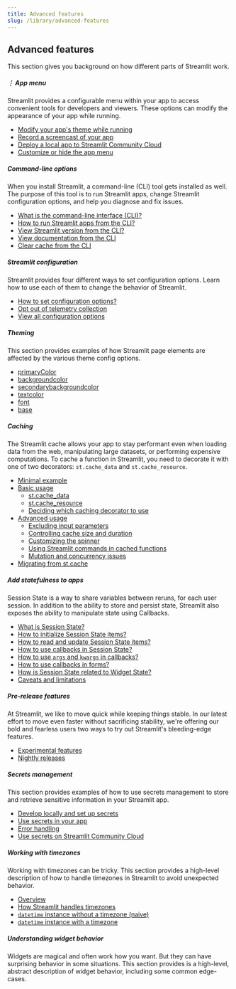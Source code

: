 ```yaml
---
title: Advanced features
slug: /library/advanced-features
---
```


## Advanced features

This section gives you background on how different parts of Streamlit work.

<TileContainer>

<RefCard href="/library/advanced-features/app-menu" size="half">

##### ⋮ App menu

Streamlit provides a configurable menu within your app to access convenient tools for developers and viewers. These options can modify the appearance of your app while running.

- [Modify your app's theme while running](/library/advanced-features/app-menu#settings)
- [Record a screencast of your app](/library/advanced-features/app-menu#record-a-screencast)
- [Deploy a local app to Streamlit Community Cloud](/library/advanced-features/app-menu#deploy-this-app)
- [Customize or hide the app menu](/library/advanced-features/app-menu#customize-the-menu)

</RefCard>

<RefCard href="/library/advanced-features/cli" size="half">

##### Command-line options

When you install Streamlit, a command-line (CLI) tool gets installed as well. The purpose of this tool is to run Streamlit apps, change Streamlit configuration options, and help you diagnose and fix issues.

- [What is the command-line interface (CLI)?](/library/advanced-features/cli#command-line-interface)
- [How to run Streamlit apps from the CLI?](/library/advanced-features/cli#run-streamlit-apps)
- [View Streamlit version from the CLI?](/library/advanced-features/cli#view-streamlit-version)
- [View documentation from the CLI](/library/advanced-features/cli#view-documentation)
- [Clear cache from the CLI](/library/advanced-features/cli#clear-cache)

</RefCard>

<RefCard href="/library/advanced-features/configuration" size="half">

##### Streamlit configuration

Streamlit provides four different ways to set configuration options. Learn how to use each of them to change the behavior of Streamlit.

- [How to set configuration options?](/library/advanced-features/configuration)
- [Opt out of telemetry collection](/library/advanced-features/configuration#telemetry)
- [View all configuration options](/library/advanced-features/configuration#view-all-configuration-options)

</RefCard>

<RefCard href="/library/advanced-features/theming" size="half">

##### Theming

This section provides examples of how Streamlit page elements are affected by the various theme config options.

- [primaryColor](/library/advanced-features/theming#primarycolor)
- [backgroundcolor](/library/advanced-features/theming#backgroundcolor)
- [secondarybackgroundcolor](/library/advanced-features/theming#secondarybackgroundcolor)
- [textcolor](/library/advanced-features/theming#textcolor)
- [font](/library/advanced-features/theming#font)
- [base](/library/advanced-features/theming#base)

</RefCard>

<RefCard href="/library/advanced-features/caching" size="half">

##### Caching

The Streamlit cache allows your app to stay performant even when loading data from the web, manipulating large datasets, or performing expensive computations. To cache a function in Streamlit, you need to decorate it with one of two decorators: `st.cache_data` and `st.cache_resource`.

- [Minimal example](/library/advanced-features/caching#minimal-example)
- [Basic usage](/library/advanced-features/caching#basic-usage)
  - [st.cache_data](/library/advanced-features/caching#stcache_data)
  - [st.cache_resource](/library/advanced-features/caching#stcache_resource)
  - [Deciding which caching decorator to use](/library/advanced-features/caching#deciding-which-caching-decorator-to-use)
- [Advanced usage](/library/advanced-features/caching#advanced-usage)
  - [Excluding input parameters](/library/advanced-features/caching#excluding-input-parameters)
  - [Controlling cache size and duration](/library/advanced-features/caching#controlling-cache-size-and-duration)
  - [Customizing the spinner](/library/advanced-features/caching#customizing-the-spinner)
  - [Using Streamlit commands in cached functions](/library/advanced-features/caching#using-streamlit-commands-in-cached-functions)
  - [Mutation and concurrency issues](/library/advanced-features/caching#mutation-and-concurrency-issues)
- [Migrating from st.cache](/library/advanced-features/caching#migrating-from-stcache)

</RefCard>

<RefCard href="/library/advanced-features/session-state" size="half">

##### Add statefulness to apps

Session State is a way to share variables between reruns, for each user session. In addition to the ability to store and persist state, Streamlit also exposes the ability to manipulate state using Callbacks.

- [What is Session State?](/library/advanced-features/session-state#what-is-state)
- [How to initialize Session State items?](/library/advanced-features/session-state#initialization)
- [How to read and update Session State items?](/library/advanced-features/session-state#reads-and-updates)
- [How to use callbacks in Session State?](/library/advanced-features/session-state#example-2-session-state-and-callbacks)
- [How to use `args` and `kwargs` in callbacks?](/library/advanced-features/session-state#example-3-use-args-and-kwargs-in-callbacks)
- [How to use callbacks in forms?](/library/advanced-features/session-state#example-4-forms-and-callbacks)
- [How is Session State related to Widget State?](/library/advanced-features/session-state#session-state-and-widget-state-association)
- [Caveats and limitations](/library/advanced-features/session-state#caveats-and-limitations)

</RefCard>

<RefCard href="/library/advanced-features/prerelease" size="half">

##### Pre-release features

At Streamlit, we like to move quick while keeping things stable. In our latest effort to move even faster without sacrificing stability, we're offering our bold and fearless users two ways to try out Streamlit's bleeding-edge features.

- [Experimental features](/library/advanced-features/prerelease#experimental-features)
- [Nightly releases](/library/advanced-features/prerelease#nightly-releases)

</RefCard>

<RefCard href="/library/advanced-features/secrets-management" size="half">

##### Secrets management

This section provides examples of how to use secrets management to store and retrieve sensitive information in your Streamlit app.

- [Develop locally and set up secrets](/library/advanced-features/secrets-management#develop-locally-and-set-up-secrets)
- [Use secrets in your app](/library/advanced-features/secrets-management#use-secrets-in-your-app)
- [Error handling](/library/advanced-features/secrets-management#error-handling)
- [Use secrets on Streamlit Community Cloud](/library/advanced-features/secrets-management#use-secrets-on-streamlit-community-cloud)

</RefCard>

<RefCard href="/library/advanced-features/timezone-handling" size="half">

##### Working with timezones

Working with timezones can be tricky. This section provides a high-level description of how to handle timezones in Streamlit to avoid unexpected behavior.

- [Overview](/library/advanced-features/timezone-handling#working-with-timezones)
- [How Streamlit handles timezones](/library/advanced-features/timezone-handling#how-streamlit-handles-timezones)
- [`datetime` instance without a timezone (naive)](/library/advanced-features/timezone-handling#datetime-instance-without-a-timezone-naive)
- [`datetime` instance with a timezone](/library/advanced-features/timezone-handling#datetime-instance-with-a-timezone)

</RefCard>

<RefCard href="/library/advanced-features/widget-behavior" size="full">

##### Understanding widget behavior

Widgets are magical and often work how you want. But they can have surprising behavior in some situations. This section provides is a high-level, abstract description of widget behavior, including some common edge-cases.

</RefCard>
</TileContainer>
